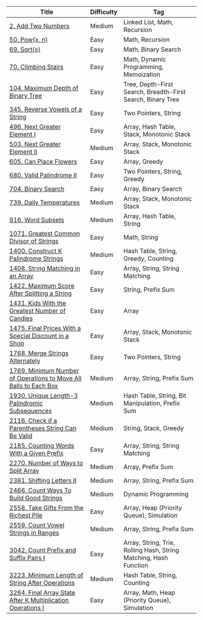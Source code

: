 | Title                                                                                 | Difficulty | Tag                                                               |
| ------------------------------------------------------------------------------------- | ---------- | ----------------------------------------------------------------- |
| [2. Add Two Numbers](/go/problems/0002)                                               | Medium     | Linked List, Math, Recursion                                      |
| [50. Pow(x, n)](/go/problems/0050)                                                    | Easy       | Math, Recursion                                                   |
| [69. Sqrt(x)](/go/problems/0069)                                                      | Easy       | Math, Binary Search                                               |
| [70. Climbing Stairs](/go/problems/0070)                                              | Easy       | Math, Dynamic Programming, Memoization                            |
| [104. Maximum Depth of Binary Tree](/go/problems/0104)                                | Easy       | Tree, Depth-First Search, Breadth-First Search, Binary Tree       |
| [345. Reverse Vowels of a String](/go/problems/0345)                                  | Easy       | Two Pointers, String                                              |
| [496. Next Greater Element I](/go/problems/0496)                                      | Easy       | Array, Hash Table, Stack, Monotonic Stack                         |
| [503. Next Greater Element II](/go/problems/0503)                                     | Medium     | Array, Stack, Monotonic Stack                                     |
| [605. Can Place Flowers](/go/problems/0605)                                           | Easy       | Array, Greedy                                                     |
| [680. Valid Palindrome II](/go/problems/0680)                                         | Easy       | Two Pointers, String, Greedy                                      |
| [704. Binary Search](/go/problems/0704)                                               | Easy       | Array, Binary Search                                              |
| [739. Daily Temperatures](/go/problems/0739)                                          | Medium     | Array, Stack, Monotonic Stack                                     |
| [916. Word Subsets](/go/problems/0916)                                                | Medium     | Array, Hash Table, String                                         |
| [1071. Greatest Common Divisor of Strings](/go/problems/1071)                         | Easy       | Math, String                                                      |
| [1400. Construct K Palindrome Strings](/go/problems/1400)                             | Medium     | Hash Table, String, Greedy, Counting                              |
| [1408. String Matching in an Array](/go/problems/1408)                                | Easy       | Array, String, String Matching                                    |
| [1422. Maximum Score After Splitting a String](/go/problems/1422)                     | Easy       | String, Prefix Sum                                                |
| [1431. Kids With the Greatest Number of Candies](/go/problems/1431)                   | Easy       | Array                                                             |
| [1475. Final Prices With a Special Discount in a Shop](/go/problems/1475)             | Easy       | Array, Stack, Monotonic Stack                                     |
| [1768. Merge Strings Alternately](/go/problems/1768)                                  | Easy       | Two Pointers, String                                              |
| [1769. Minimum Number of Operations to Move All Balls to Each Box](/go/problems/1769) | Medium     | Array, String, Prefix Sum                                         |
| [1930. Unique Length-3 Palindromic Subsequences](/go/problems/1930)                   | Medium     | Hash Table, String, Bit Manipulation, Prefix Sum                  |
| [2116. Check if a Parentheses String Can Be Valid](/go/problems/2116)                 | Medium     | String, Stack, Greedy                                             |
| [2185. Counting Words With a Given Prefix](/go/problems/2185)                         | Easy       | Array, String, String Matching                                    |
| [2270. Number of Ways to Split Array](/go/problems/2270)                              | Medium     | Array, Prefix Sum                                                 |
| [2381. Shifting Letters II](/go/problems/2381)                                        | Medium     | Array, String, Prefix Sum                                         |
| [2466. Count Ways To Build Good Strings](/go/problems/2466)                           | Medium     | Dynamic Programming                                               |
| [2558. Take Gifts From the Richest Pile](/go/problems/2558)                           | Easy       | Array, Heap (Priority Queue), Simulation                          |
| [2559. Count Vowel Strings in Ranges](/go/problems/2559)                              | Medium     | Array, String, Prefix Sum                                         |
| [3042. Count Prefix and Suffix Pairs I](/go/problems/3042)                            | Easy       | Array, String, Trie, Rolling Hash, String Matching, Hash Function |
| [3223. Minimum Length of String After Operations](/go/problems/3223)                  | Medium     | Hash Table, String, Counting                                      |
| [3264. Final Array State After K Multiplication Operations I](/go/problems/3264)      | Easy       | Array, Math, Heap (Priority Queue), Simulation                    |
